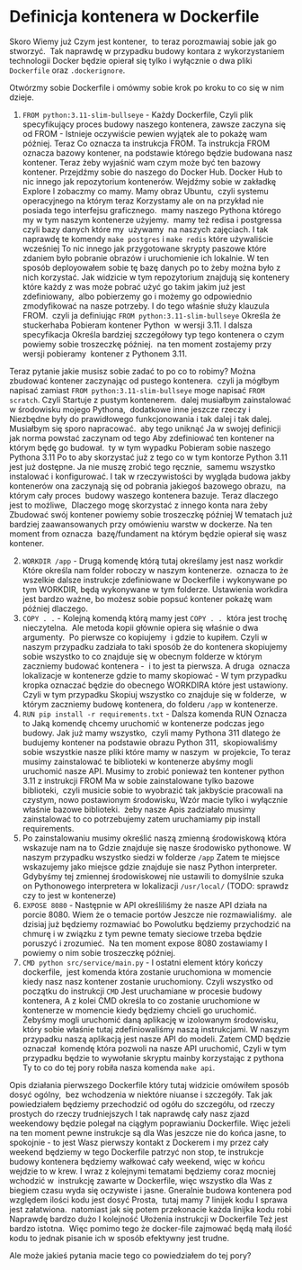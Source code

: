 # Definicja kontenera w Dockerfile

Skoro Wiemy już Czym jest kontener,  to teraz porozmawiaj sobie jak go stworzyć.  Tak naprawdę w przypadku budowy kontara z wykorzystaniem technologii Docker będzie opierał się tylko i wyłącznie o dwa pliki `Dockerfile` oraz `.dockerignore`.

Otwórzmy sobie Dockerfile i omówmy sobie krok po kroku to co się w nim dzieje.

1. `FROM python:3.11-slim-bullseye` - Każdy Dockerfile, Czyli plik specyfikujący proces budowy naszego kontenera, zawsze zaczyna się od FROM - Istnieje oczywiście pewien wyjątek ale to pokażę wam później. Teraz Co oznacza ta instrukcja FROM. Ta instrukcja FROM oznacza bazowy kontener, na podstawie którego będzie budowana nasz kontener. Teraz żeby wyjaśnić wam czym może być ten bazowy kontener. Przejdźmy sobie do naszego do Docker Hub. Docker Hub to nic innego jak repozytorium kontenerów. Wejdźmy sobie w zakładkę Explore I zobaczmy co mamy. Mamy obraz Ubuntu,  czyli systemu operacyjnego na którym teraz Korzystamy ale on na przykład nie posiada tego interfejsu graficznego.  mamy naszego Pythona którego my w tym naszym kontenerze użyjemy.  mamy też redisa i postgressa czyli bazy danych które my  używamy  na naszych zajęciach. I tak naprawdę te komendy `make postgres` i `make redis` które używaliście wcześniej To nic innego jak przygotowane skrypty paszowe które zdaniem było pobranie obrazów i uruchomienie ich lokalnie. W ten sposób deployowałem sobie tę bazę danych po to żeby można było z nich korzystać. Jak widzicie w tym repozytorium znajdują się kontenery które każdy z was może pobrać użyć go takim jakim już jest zdefiniowany,  albo pobierzemy go i możemy go odpowiednio zmodyfikować na nasze potrzeby. I do tego właśnie służy klauzula FROM.  czyli ja definiując `FROM python:3.11-slim-bullseye` Określa że stuckerhaba Pobieram kontener Python  w wersji 3.11. I dalsza specyfikacja Określa bardziej szczegółowy typ tego kontenera o czym powiemy sobie troszeczkę później.  na ten moment zostajemy przy wersji pobieramy  kontener z Pythonem 3.11.
    
Teraz pytanie jakie musisz sobie zadać to po co to robimy? Można zbudować kontener zaczynając od pustego kontenera.  czyli ja mógłbym napisać zamiast `FROM python:3.11-slim-bullseye` moge napisać `FROM scratch`. Czyli Startuje z pustym kontenerem.  dalej musiałbym zainstalować w środowisku mojego Pythona,  dodatkowe inne jeszcze rzeczy i Niezbędne były do prawidłowego funkcjonowania i tak dalej i tak dalej. Musiałbym się sporo napracować.  aby tego uniknąć Ja w swojej definicji jak norma powstać zaczynam od tego Aby zdefiniować ten kontener na którym będę go budował.  ty w tym wypadku Pobieram sobie naszego Pythona 3.11 Po to aby skorzystać już z tego co w tym kontorze Python 3.11 jest już dostępne. Ja nie muszę zrobić tego ręcznie,  samemu wszystko instalować i konfigurować. I tak w rzeczywistości by wygląda budowa jakby kontenerów ona zaczynają się od pobrania jakiegoś bazowego obrazu,  na którym cały proces  budowy waszego kontenera bazuje. Teraz dlaczego jest to możliwe,  Dlaczego mogę skorzystać z innego konta nara żeby Zbudować swój kontener powiemy sobie troszeczkę później W tematach już bardziej zaawansowanych przy omówieniu warstw w dockerze. Na ten moment from oznacza  bazę/fundament na którym będzie opierał się wasz kontener.

2. `WORKDIR /app` - Drugą komendę którą tutaj określamy jest nasz workdir Które określa nam folder roboczy w naszym kontenerze.  oznacza to że wszelkie dalsze instrukcje zdefiniowane w Dockerfile i wykonywane po tym WORKDIR, będą wykonywane w tym folderze. Ustawienia workdira jest bardzo ważne, bo możesz sobie popsuć kontener pokażę wam później dlaczego. 
3. `COPY . .` - Kolejną komendą którą mamy jest `COPY . .`  która jest trochę nieczytelna.  Ale metoda kopii głównie opiera się właśnie o dwa argumenty.  Po pierwsze co kopiujemy  i gdzie to kupiłem. Czyli w naszym przypadku zadziała to taki sposób że do kontenera skopiujemy sobie wszystko to co znajduje się w obecnym folderze w którym zaczniemy budować kontenera -  i to jest ta pierwsza. A druga  oznacza lokalizacje w kontenerze gdzie to mamy skopiować - W tym przypadku kropka oznaczać będzie do obecnego WORKDIRA które jest ustawiony. Czyli w tym przypadku Skopiuj wszystko co znajduje się w folderze,  w którym zaczniemy budowę kontenera, do folderu `/app` w kontenerze. 
4. `RUN pip install -r requirements.txt` - Dalsza komenda RUN Oznacza to Jaką komendę chcemy uruchomić w kontenerze podczas jego budowy. Jak już mamy wszystko,  czyli mamy Pythona 311 dlatego że budujemy kontener na podstawie obrazu Python 311,  skopiowaliśmy sobie wszystkie nasze pliki które mamy w naszym  w projekcie, To teraz musimy zainstalować te biblioteki w kontenerze abyśmy mogli uruchomić nasze API. Musimy to zrobić ponieważ ten kontener python 3.11 z instrukcji FROM Ma w sobie zainstalowane tylko bazowe biblioteki,  czyli musicie sobie to wyobrazić tak jakbyście pracowali na czystym, nowo postawionym środowisku, Wzór macie tylko i wyłącznie właśnie bazowe biblioteki.  żeby nasze Apis zadziałało musimy zainstalować to co potrzebujemy zatem uruchamiamy pip install requirements.
5. Po zainstalowaniu musimy określić naszą zmienną środowiskową która wskazuje nam na to Gdzie znajduje się nasze środowisko pythonowe. W naszym przypadku wszystko siedzi w folderze `/app` Zatem te miejsce wskazujemy jako miejsce gdzie znajduje sie nasz Python interpreter. Gdybyśmy tej zmiennej środowiskowej nie ustawili to domyślnie szuka on Pythonowego interpretera w lokalizacji `/usr/local/` (TODO: sprawdz czy to jest w kontenerze)
6. `EXPOSE 8080` - Następnie w API określiliśmy że nasze API działa na porcie 8080. Wiem że o temacie portów Jeszcze nie rozmawialiśmy.  ale dzisiaj już będziemy rozmawiać bo Powolutku będziemy przychodzić na chmurę i w związku z tym pewne tematy sieciowe trzeba będzie poruszyć i zrozumieć.  Na ten moment expose 8080 zostawiamy I powiemy o nim sobie troszeczkę później. 
7. `CMD python src/service/main.py` - I ostatni element który kończy dockerfile,  jest komenda która zostanie uruchomiona w momencie kiedy nasz nasz kontener zostanie uruchomiony. Czyli wszystko od początku do instrukcji `CMD` Jest uruchamiane w procesie budowy kontenera, A z kolei CMD określa to co zostanie uruchomione w kontenerze w momencie kiedy będziemy chcieli go uruchomić. Żebyśmy mogli uruchomić daną aplikację w izolowanym środowisku,  który sobie właśnie tutaj zdefiniowaliśmy naszą instrukcjami. W naszym przypadku naszą aplikacją jest nasze API do modeli. Zatem CMD będzie oznaczał  komendę która pozwoli na nasze API uruchomić, Czyli w tym przypadku będzie to wywołanie skryptu mainby korzystając z pythona Ty to co do tej pory robiła nasza komenda `make api`. 

Opis działania pierwszego Dockerfile który tutaj widzicie omówiłem sposób dosyć ogólny,  bez wchodzenia w niektóre niuanse i szczegóły. Tak jak powiedziałem będziemy przechodzić od ogółu do szczegółu, od rzeczy prostych do rzeczy trudniejszych I tak naprawdę cały nasz zjazd weekendowy będzie polegał na ciągłym poprawianiu Dockerfile. Więc jeżeli na ten moment pewne instrukcje są dla Was jeszcze nie do końca jasne, to spokojnie - to jest Wasz pierwszy kontakt z Dockerem i my przez cały weekend będziemy w tego Dockerfile patrzyć non stop, te instrukcje budowy kontenera będziemy wałkować cały weekend, więc w końcu wejdzie to w krew. I wraz z kolejnymi tematami będziemy coraz mocniej wchodzić w  instrukcję zawarte w Dockerfile, więc wszystko dla Was z biegiem czasu wyda się oczywiste i jasne. Gneralnie budowa kontenera pod względem ilości kodu jest dosyć Prosta,  tutaj mamy 7 linijek kodu I sprawa jest załatwiona.  natomiast jak się potem przekonacie każda linijka kodu robi Naprawdę bardzo dużo I kolejność Ułożenia instrukcji w Dockerfile Też jest bardzo istotna.  Więc pomimo tego że docker-file zajmować będą małą ilość kodu to jednak pisanie ich w sposób efektywny jest trudne. 

Ale może jakieś pytania macie tego co powiedziałem do tej pory?